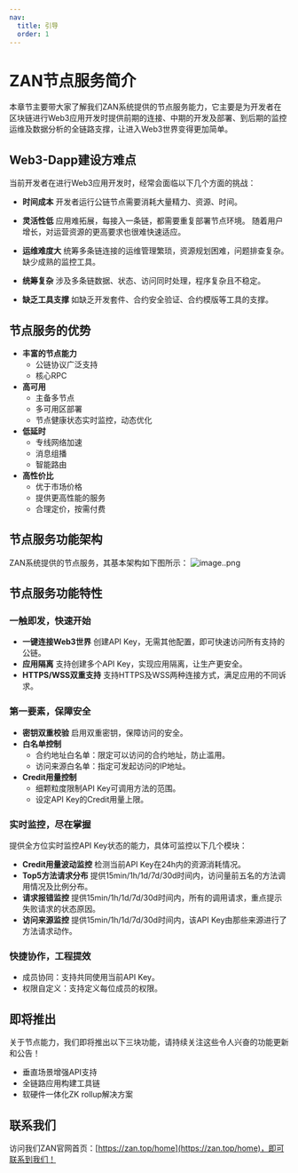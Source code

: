 ```yaml
---
nav:
  title: 引导
  order: 1
---
```


# ZAN节点服务简介
本章节主要带大家了解我们ZAN系统提供的节点服务能力，它主要是为开发者在区块链进行Web3应用开发时提供前期的连接、中期的开发及部署、到后期的监控运维及数据分析的全链路支撑，让进入Web3世界变得更加简单。

## Web3-Dapp建设方难点
当前开发者在进行Web3应用开发时，经常会面临以下几个方面的挑战：
- **时间成本**
  开发者运行公链节点需要消耗大量精力、资源、时间。

- **灵活性低**
  应用难拓展，每接入一条链，都需要重复部署节点环境。
  随着用户增长，对运营资源的更高要求也很难快速适应。

- **运维难度大**
  统筹多条链连接的运维管理繁琐，资源规划困难，问题排查复杂。
  缺少成熟的监控工具。

- **统筹复杂**
  涉及多条链数据、状态、访问同时处理，程序复杂且不稳定。

- **缺乏工具支撑**
  如缺乏开发套件、合约安全验证、合约模版等工具的支撑。

## 节点服务的优势
- **丰富的节点能力**
  - 公链协议广泛支持
  - 核心RPC
- **高可用**
  - 主备多节点
  - 多可用区部署
  - 节点健康状态实时监控，动态优化
- **低延时**
  - 专线网络加速
  - 消息组播
  - 智能路由
- **高性价比**
  - 优于市场价格
  - 提供更高性能的服务
  - 合理定价，按需付费

## 节点服务功能架构
ZAN系统提供的节点服务，其基本架构如下图所示：
![image..png](http://icms-x-dita.oss-cn-zhangjiakou.aliyuncs.com/xdita-output/zh-CN/task23077230/images/p672821.png?Expires=7258139349&OSSAccessKeyId=LTAIJfoPL6wmrirR&Signature=YSQjcNoEL2d12m0C3u8k7vCTk5Q%3D)


## 节点服务功能特性
### 一触即发，快速开始
- **一键连接Web3世界**
  创建API Key，无需其他配置，即可快速访问所有支持的公链。
- **应用隔离**
  支持创建多个API Key，实现应用隔离，让生产更安全。
- **HTTPS/WSS双重支持**
  支持HTTPS及WSS两种连接方式，满足应用的不同诉求。

### 第一要素，保障安全
- **密钥双重校验**
  启用双重密钥，保障访问的安全。
- **白名单控制**
  - 合约地址白名单：限定可以访问的合约地址，防止滥用。
  - 访问来源白名单：指定可发起访问的IP地址。
- **Credit用量控制**
  - 细颗粒度限制API Key可调用方法的范围。
  - 设定API Key的Credit用量上限。

### 实时监控，尽在掌握
提供全方位实时监控API Key状态的能力，具体可监控以下几个模块：
- **Credit用量波动监控**
  检测当前API Key在24h内的资源消耗情况。
- **Top5方法请求分布**
  提供15min/1h/1d/7d/30d时间内，访问量前五名的方法调用情况及比例分布。
- **请求报错监控**
  提供15min/1h/1d/7d/30d时间内，所有的调用请求，重点提示失败请求的状态原因。
- **访问来源监控**
  提供15min/1h/1d/7d/30d时间内，该API Key由那些来源进行了方法请求动作。


### 快捷协作，工程提效
- 成员协同：支持共同使用当前API Key。
- 权限自定义：支持定义每位成员的权限。

## 即将推出

关于节点能力，我们即将推出以下三块功能，请持续关注这些令人兴奋的功能更新和公告！
- 垂直场景增强API支持
- 全链路应用构建工具链
- 软硬件一体化ZK rollup解决方案

## 联系我们

访问我们ZAN官网首页：[https://zan.top/home](https://zan.top/home)，即可联系到我们！
